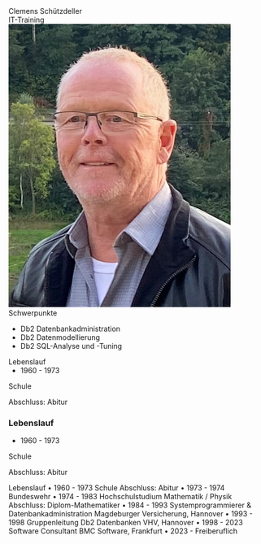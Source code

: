 <div class="hGrid">
  <div class="grid-2">
    <div class="gridHeader">Clemens Schützdeller</div>
    <div class="gridHeader">IT-Training</div>
  </div>
  <div class="grid-1">
    <img src="SchuetzdellerClemens.jpg">
  </div>
<div class="gridBreak"></div>
</div>

<div class="hGrid">
  <div class="grid-2">
    <div class="gridTitle">Schwerpunkte</div>
      <ul>
        <li>Db2 Datenbankadministration</li>
        <li>Db2 Datenmodellierung</li>
        <li>Db2 SQL-Analyse und -Tuning</li>
      </ul>
    </div>
<div class="gridBreak"></div>
</div>

<div class="hGrid" style="padding: 0;">
  <div class="grid-2">
    <div class="gridTitle">Lebenslauf</div>
    <div class="hGrid">
      <div class="grid-1">
        <ul style="margin: 0;"><li>1960 - 1973</li></ul>
      </div>
      <div class="grid-2">
        <p>Schule</p>
        <p>Abschluss: Abitur</p>
      </div>
    </div>
  </div>
<div class="gridBreak"></div>
</div>

<h3>Lebenslauf</h3>
<div class="hGrid">
  <div class="grid-1">
    <ul style="margin: 0;"><li>1960 - 1973</li></ul>
  </div>
  <div class="grid-2">
    <p>Schule</p>
    <p>Abschluss: Abitur</p>
  </div>
<div class="gridBreak"></div>
</div>



Lebenslauf
• 1960 - 1973 Schule
Abschluss: Abitur
• 1973 - 1974 Bundeswehr
• 1974 - 1983 Hochschulstudium Mathematik / Physik
Abschluss: Diplom-Mathematiker
• 1984 - 1993 Systemprogrammierer & Datenbankadministration
Magdeburger Versicherung, Hannover
• 1993 - 1998 Gruppenleitung Db2 Datenbanken
VHV, Hannover
• 1998 - 2023 Software Consultant
BMC Software, Frankfurt
• 2023 - Freiberuflich
